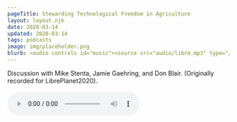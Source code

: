 ```yaml
---
pageTitle: Stewarding Technological Freedom in Agriculture
layout: layout.njk
date: 2020-03-14
updated: 2020-03-14
tags: podcasts
image: img/placeholder.png
blurb: <audio controls id="music"><source src="audio/libre.mp3" type="/audio/mpeg">Your browser does not support the audio element.</audio> </br> </br> Discussion with Mike Stenta, Jamie Gaehring, and Don Blair.  (Originally recorded for LibrePlanet2020). 
---
```


Discussion with Mike Stenta, Jamie Gaehring, and Don Blair. (Originally recorded for LibrePlanet2020). </br> </br> <audio controls id="music"><source src="/audio/libre.mp3" type="audio/mpeg">Your browser does not support the audio element.</audio>

